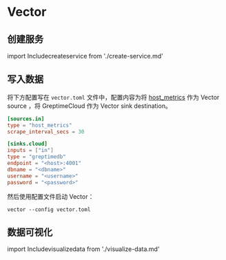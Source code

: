# Vector

## 创建服务
import Includecreateservice from './create-service.md' 

<Includecreateservice/>

## 写入数据

将下方配置写在 `vector.toml` 文件中，配置内容为将 [host_metrics](https://vector.dev/docs/reference/configuration/sources/host_metrics/) 作为 Vector source ，将 GreptimeCloud 作为 Vector sink destination。

```toml
[sources.in]
type = "host_metrics"
scrape_interval_secs = 30

[sinks.cloud]
inputs = ["in"]
type = "greptimedb"
endpoint = "<host>:4001"
dbname = "<dbname>"
username = "<username>"
password = "<password>"
```

然后使用配置文件启动 Vector：

```shell
vector --config vector.toml
```

## 数据可视化
import Includevisualizedata from './visualize-data.md' 

<Includevisualizedata/>
